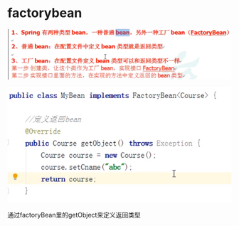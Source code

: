 # factorybean

![](../../.gitbook/assets/image%20%2821%29.png)

![](../../.gitbook/assets/image%20%2820%29.png)

通过factoryBean里的getObject来定义返回类型

